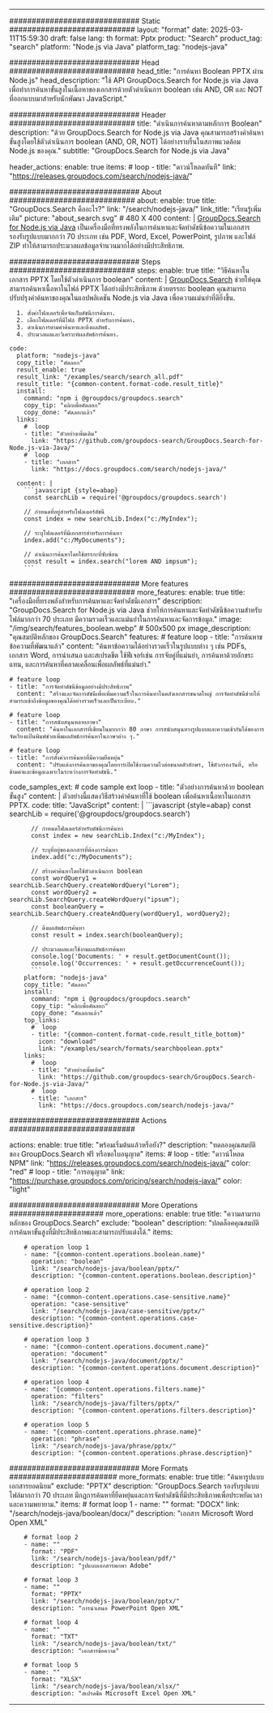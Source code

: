 
---
############################# Static ############################
layout: "format"
date:  2025-03-11T15:59:30
draft: false
lang: th
format: Pptx
product: "Search"
product_tag: "search"
platform: "Node.js via Java"
platform_tag: "nodejs-java"

############################# Head ############################
head_title: "การค้นหา Boolean PPTX ผ่าน Node.js"
head_description: "ใช้ API GroupDocs.Search for Node.js via Java เพื่อทำการค้นหาขั้นสูงในเนื้อหาของเอกสารด้วยตัวดำเนินการ boolean เช่น AND, OR และ NOT ที่ออกแบบมาสำหรับนักพัฒนา JavaScript."

############################# Header ############################
title: "ดำเนินการค้นหาตามหลักการ Boolean" 
description: "ด้วย GroupDocs.Search for Node.js via Java คุณสามารถสร้างคำค้นหาขั้นสูงโดยใช้ตัวดำเนินการ boolean (AND, OR, NOT) ได้อย่างราบรื่นในสภาพแวดล้อม Node.js ของคุณ."
subtitle: "GroupDocs.Search for Node.js via Java" 

header_actions:
  enable: true
  items:
    #  loop
    - title: "ดาวน์โหลดทันที"
      link: "https://releases.groupdocs.com/search/nodejs-java/"
      
############################# About ############################
about:
    enable: true
    title: "GroupDocs.Search คืออะไร?"
    link: "/search/nodejs-java/"
    link_title: "เรียนรู้เพิ่มเติม"
    picture: "about_search.svg" # 480 X 400
    content: |
       [GroupDocs.Search for Node.js via Java](/search/nodejs-java/) เป็นเครื่องมือที่ทรงพลังในการค้นหาและจัดทำดัชนีข้อความในเอกสาร รองรับรูปแบบมากกว่า 70 ประเภท เช่น PDF, Word, Excel, PowerPoint, รูปภาพ และไฟล์ ZIP ทำให้สามารถประมวลผลข้อมูลจำนวนมากได้อย่างมีประสิทธิภาพ.

############################# Steps ############################
steps:
    enable: true
    title: "วิธีค้นหาในเอกสาร PPTX โดยใช้ตัวดำเนินการ boolean"
    content: |
      [GroupDocs.Search](/search/nodejs-java/) ช่วยให้คุณสามารถค้นหาเนื้อหาในไฟล์ PPTX ได้อย่างมีประสิทธิภาพ ด้วยตรรกะ boolean คุณสามารถปรับปรุงคำค้นหาของคุณในแอปพลิเคชัน Node.js via Java เพื่อความแม่นยำที่ดียิ่งขึ้น.
      
      1. ตั้งค่าโฟลเดอร์เพื่อจัดเก็บดัชนีการค้นหา.
      2. เลือกโฟลเดอร์ที่มีไฟล์ PPTX สำหรับการค้นหา.
      3. ดำเนินการตามคำค้นหาและดึงผลลัพธ์.
      4. ประมวลผลและวิเคราะห์ผลลัพธ์การค้นหา.
   
    code:
      platform: "nodejs-java"
      copy_title: "คัดลอก"
      result_enable: true
      result_link: "/examples/search/search_all.pdf"
      result_title: "{common-content.format-code.result_title}"
      install:
        command: "npm i @groupdocs/groupdocs.search"
        copy_tip: "คลิกเพื่อคัดลอก"
        copy_done: "คัดลอกแล้ว"
      links:
        #  loop
        - title: "ตัวอย่างเพิ่มเติม"
          link: "https://github.com/groupdocs-search/GroupDocs.Search-for-Node.js-via-Java/"
        #  loop
        - title: "เอกสาร"
          link: "https://docs.groupdocs.com/search/nodejs-java/"
          
      content: |
        ```javascript {style=abap}
        const searchLib = require('@groupdocs/groupdocs.search')

        // กำหนดที่อยู่สำหรับโฟลเดอร์ดัชนี
        const index = new searchLib.Index("c:/MyIndex");

        // ระบุโฟลเดอร์ที่มีเอกสารสำหรับการค้นหา
        index.add("c:/MyDocuments");

        // ดำเนินการค้นหาโดยใช้ตรรกะที่ซับซ้อน
        const result = index.search("lorem AND impsum");
        ```            

############################# More features ############################
more_features:
  enable: true
  title: "เครื่องมือที่ทรงพลังสำหรับการค้นหาและจัดทำดัชนีเอกสาร"
  description: "GroupDocs.Search for Node.js via Java ช่วยให้การค้นหาและจัดทำดัชนีข้อความสำหรับไฟล์มากกว่า 70 ประเภท มีความรวดเร็วและแม่นยำในการค้นหาและจัดการข้อมูล."
  image: "/img/search/features_boolean.webp" # 500x500 px
  image_description: "คุณสมบัติหลักของ GroupDocs.Search"
  features:
    # feature loop
    - title: "การค้นหาขข้อความที่พัฒนาแล้ว"
      content: "ค้นหาข้อความได้อย่างรวดเร็วในรูปแบบต่าง ๆ เช่น PDFs, เอกสาร Word, การนำเสนอ และสเปรดชีต ใช้ฟีเจอร์เช่น การจับคู่ที่แม่นยำ, การค้นหาด้วยอักขระแทน, และการค้นหาที่คลาดเคลื่อนเพื่อผลลัพธ์ที่แม่นยำ."

    # feature loop
    - title: "การจัดทำดัชนีข้อมูลอย่างมีประสิทธิภาพ"
      content: "สร้างและจัดการดัชนีเพื่อเพิ่มความเร็วในการค้นหาในคลังเอกสารขนาดใหญ่ การจัดทำดัชนีช่วยให้สามารถเข้าถึงข้อมูลของคุณได้อย่างรวดเร็วและเป็นระเบียบ."

    # feature loop
    - title: "การสนับสนุนหลายภาษา"
      content: "ค้นหาในเอกสารที่เขียนในมากกว่า 80 ภาษา การสนับสนุนทางรูปแบบและความเข้ากันได้ของการจัดเรียงแป้นพิมพ์ช่วยเพิ่มผลลัพธ์การค้นหาในภาษาต่าง ๆ."

    # feature loop
    - title: "การตั้งค่าการค้นหาที่มีความยืดหยุ่น"
      content: "ปรับแต่งการค้นหาของคุณโดยการเปิดใช้งานความไวต่อขนาดตัวอักษร, ใช้ตัวกรองวันที่, หรือข้ามคำและข้อมูลเฉพาะในระหว่างการจัดทำดัชนี."
      
  code_samples_ext:
    # code sample ext loop
    - title: "ตัวอย่างการค้นหาด้วย boolean ขั้นสูง"
      content: |
        ตัวอย่างนี้แสดงวิธีสร้างคำค้นหาที่ใช้ boolean เพื่อค้นหาเนื้อหาในเอกสาร PPTX.
      code:
        title: "JavaScript"
        content: |
          ```javascript {style=abap}
          const searchLib = require('@groupdocs/groupdocs.search')
          
          // กำหนดโฟลเดอร์สำหรับดัชนีการค้นหา
          const index = new searchLib.Index("c:/MyIndex");
              
          // ระบุที่อยู่ของเอกสารที่ต้องการค้นหา
          index.add("c:/MyDocuments");

          // สร้างคำค้นหาโดยใช้ตัวดำเนินการ boolean
          const wordQuery1 = searchLib.SearchQuery.createWordQuery("Lorem");
          const wordQuery2 = searchLib.SearchQuery.createWordQuery("ipsum");
          const booleanQuery = searchLib.SearchQuery.createAndQuery(wordQuery1, wordQuery2);

          // ดึงผลลัพธ์การค้นหา
          const result = index.search(booleanQuery);
          
          // ประมวลผลและใช้งานผลลัพธ์การค้นหา
          console.log('Documents: ' + result.getDocumentCount());
          console.log('Occurrences: ' + result.getOccurrenceCount());
          ```
        platform: "nodejs-java"
        copy_title: "คัดลอก"
        install:
          command: "npm i @groupdocs/groupdocs.search"
          copy_tip: "คลิกเพื่อคัดลอก"
          copy_done: "คัดลอกแล้ว"
        top_links:
          #  loop
          - title: "{common-content.format-code.result_title_bottom}"
            icon: "download"
            link: "/examples/search/formats/searchboolean.pptx"
        links:
          #  loop
          - title: "ตัวอย่างเพิ่มเติม"
            link: "https://github.com/groupdocs-search/GroupDocs.Search-for-Node.js-via-Java/"
          #  loop
          - title: "เอกสาร"
            link: "https://docs.groupdocs.com/search/nodejs-java/"
            

            


############################# Actions ############################

actions:
  enable: true
  title: "พร้อมเริ่มต้นแล้วหรือยัง?"
  description: "ทดลองคุณสมบัติของ GroupDocs.Search ฟรี หรือขอใบอนุญาต"
  items:
    #  loop
    - title: "ดาวน์โหลด NPM"
      link: "https://releases.groupdocs.com/search/nodejs-java/"
      color: "red"
        #  loop
    - title: "การอนุญาต"
      link: "https://purchase.groupdocs.com/pricing/search/nodejs-java/"
      color: "light"


############################# More Operations #####################
more_operations:
    enable: true
    title: "ความสามารถหลักของ GroupDocs.Search"
    exclude: "boolean"
    description: "ปลดล็อคคุณสมบัติการค้นหาขั้นสูงที่มีประสิทธิภาพและสามารถปรับแต่งได้."
    items: 
          
        # operation loop 1
        - name: "{common-content.operations.boolean.name}"
          operation: "boolean"
          link: "/search/nodejs-java/boolean/pptx/"
          description: "{common-content.operations.boolean.description}"

        # operation loop 2
        - name: "{common-content.operations.case-sensitive.name}"
          operation: "case-sensitive"
          link: "/search/nodejs-java/case-sensitive/pptx/"
          description: "{common-content.operations.case-sensitive.description}"

        # operation loop 3
        - name: "{common-content.operations.document.name}"
          operation: "document"
          link: "/search/nodejs-java/document/pptx/"
          description: "{common-content.operations.document.description}"

        # operation loop 4
        - name: "{common-content.operations.filters.name}"
          operation: "filters"
          link: "/search/nodejs-java/filters/pptx/"
          description: "{common-content.operations.filters.description}"

        # operation loop 5
        - name: "{common-content.operations.phrase.name}"
          operation: "phrase"
          link: "/search/nodejs-java/phrase/pptx/"
          description: "{common-content.operations.phrase.description}"
          
        
          
############################# More Formats ########################
more_formats:
    enable: true
    title: "ค้นหารูปแบบเอกสารยอดนิยม"
    exclude: "PPTX"
    description: "GroupDocs.Search รองรับรูปแบบไฟล์มากกว่า 70 ประเภท มีกฎการค้นหาที่ยืดหยุ่นและการจัดทำดัชนีที่มีประสิทธิภาพเพื่อประหยัดเวลาและความพยายาม."
    items: 
        # format loop 1
        - name: ""
          format: "DOCX"
          link: "/search/nodejs-java/boolean/docx/"
          description: "เอกสาร Microsoft Word Open XML"
          
        # format loop 2
        - name: ""
          format: "PDF"
          link: "/search/nodejs-java/boolean/pdf/"
          description: "รูปแบบเอกสารพกพา Adobe"
          
        # format loop 3
        - name: ""
          format: "PPTX"
          link: "/search/nodejs-java/boolean/pptx/"
          description: "การนำเสนอ PowerPoint Open XML"

        # format loop 4
        - name: ""
          format: "TXT"
          link: "/search/nodejs-java/boolean/txt/"
          description: "เอกสารข้อความ"
          
        # format loop 5
        - name: ""
          format: "XLSX"
          link: "/search/nodejs-java/boolean/xlsx/"
          description: "สเปรดชีต Microsoft Excel Open XML"
  

---